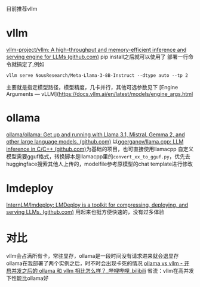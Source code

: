 目前推荐vllm
# vllm
[vllm-project/vllm: A high-throughput and memory-efficient inference and serving engine for LLMs (github.com)](https://github.com/vllm-project/vllm)
pip install之后就可以使用了
部署一行命令就搞定了,例如
```shell
vllm serve NousResearch/Meta-Llama-3-8B-Instruct --dtype auto --tp 2
```
主要就是指定模型路径，模型精度，几卡并行，其他可选参数见下
[Engine Arguments — vLLM](https://docs.vllm.ai/en/latest/models/engine_args.html
# ollama
[ollama/ollama: Get up and running with Llama 3.1, Mistral, Gemma 2, and other large language models. (github.com)](https://github.com/ollama/ollama)
以[ggerganov/llama.cpp: LLM inference in C/C++ (github.com)](https://github.com/ggerganov/llama.cpp)为基础的项目，也可直接使用llamacpp
自定义模型需要gguf格式，转换脚本是llamacpp里的`convert_xx_to_gguf.py`，优先去huggingface搜索其他人上传的，modelfile参考原模型的chat template进行修改

# lmdeploy
[InternLM/lmdeploy: LMDeploy is a toolkit for compressing, deploying, and serving LLMs. (github.com)](https://github.com/InternLM/lmdeploy)
用起来也挺方便快速的，没有过多体验

# 对比
vllm会占满所有卡，常驻显存，ollama是一段时间没有请求进来就会退显存
ollama在我部署了两个实例之后，时不时会出现卡死的情况
[ollama vs vllm - 开启并发之后的 ollama 和 vllm 相比怎么样？_哔哩哔哩_bilibili](https://www.bilibili.com/video/BV1Bw4m1D7K3/?spm_id_from=333.337.search-card.all.click&vd_source=0c538d32ed02cb065b3f211a5235afe9)
省流：vllm在高并发下性能比ollama好